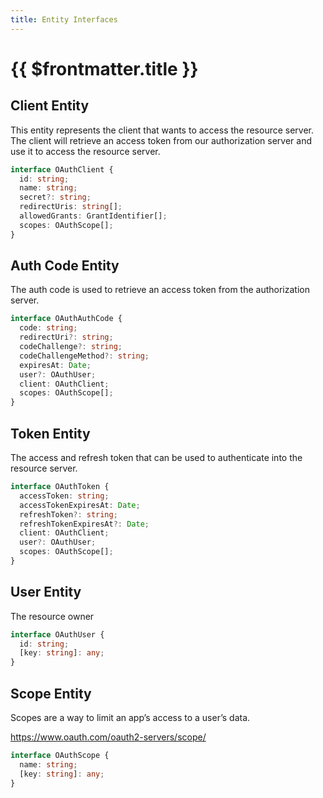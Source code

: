 ```yaml
---
title: Entity Interfaces
---
```


# {{ $frontmatter.title }}


## Client Entity

This entity represents the client that wants to access the resource server. The client will retrieve an access token from our authorization server and use it to access the resource server.

```typescript
interface OAuthClient {
  id: string;
  name: string;
  secret?: string;
  redirectUris: string[];
  allowedGrants: GrantIdentifier[];
  scopes: OAuthScope[];
}
```

## Auth Code Entity

The auth code is used to retrieve an access token from the authorization server.

```typescript
interface OAuthAuthCode {
  code: string;
  redirectUri?: string;
  codeChallenge?: string;
  codeChallengeMethod?: string;
  expiresAt: Date;
  user?: OAuthUser;
  client: OAuthClient;
  scopes: OAuthScope[];
}
```

## Token Entity

The access and refresh token that can be used to authenticate into the resource server.

```typescript
interface OAuthToken {
  accessToken: string;
  accessTokenExpiresAt: Date;
  refreshToken?: string;
  refreshTokenExpiresAt?: Date;
  client: OAuthClient;
  user?: OAuthUser;
  scopes: OAuthScope[];
}
```

## User Entity

The resource owner

```typescript
interface OAuthUser {
  id: string;
  [key: string]: any;
}
```

## Scope Entity

Scopes are a way to limit an app’s access to a user’s data.

https://www.oauth.com/oauth2-servers/scope/

```typescript
interface OAuthScope {
  name: string;
  [key: string]: any;
}
```
